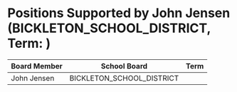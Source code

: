 # Positions Supported by John Jensen (BICKLETON_SCHOOL_DISTRICT, Term: )

| Board Member | School Board | Term |
|--------------|--------------|------|
| John Jensen | BICKLETON_SCHOOL_DISTRICT |  |

